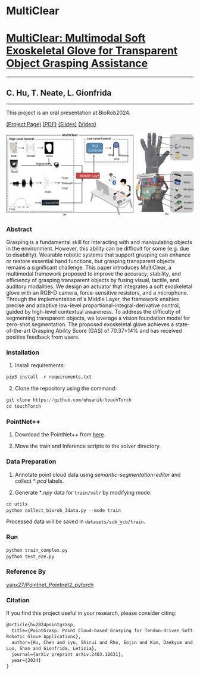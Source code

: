 # MultiClear
# [MultiClear: Multimodal Soft Exoskeletal Glove for Transparent Object Grasping Assistance](https://github.com/ThroneHU/MultiClear)
---
## C. Hu, T. Neate, L. Gionfrida 
---
This project is an oral presentation at BioRob2024. <br>

[(Project Page)](https://sites.google.com/view/tyronehu/research/multiclear) [(PDF)](https://sites.google.com/view/tyronehu/research/multiclear) [(Slides)](https://sites.google.com/view/tyronehu/research/multiclear) [(Video)](https://sites.google.com/view/tyronehu/research/multiclear)

![image](https://github.com/ThroneHU/MultiClear/blob/main/figs/fig_overview.svg)

### Abstract

Grasping is a fundamental skill for interacting with and manipulating objects in the environment. However, this ability can be difficult for some (e.g. due to disability). Wearable robotic systems that support grasping can enhance or restore essential hand functions, but grasping transparent objects remains a significant challenge. This paper introduces MultiClear, a multimodal framework proposed to improve the accuracy, stability, and efficiency of grasping transparent objects by fusing visual, tactile, and auditory modalities. We design an actuator that integrates a soft exoskeletal glove with an RGB-D camera, force-sensitive resistors, and a microphone. Through the implementation of a Middle Layer, the framework enables precise and adaptive low-level proportional-integral-derivative control, guided by high-level contextual awareness. To address the difficulty of segmenting transparent objects, we leverage a vision foundation model for zero-shot segmentation. The proposed exoskeletal glove achieves a state-of-the-art Grasping Ability Score (GAS) of 70.37±14\% and has received positive feedback from users.

### Installation

1. Install requirements:
```python
pip3 install -r requirements.txt
```

2. Clone the repository using the command:
```python
git clone https://github.com/ehsanik/touchTorch
cd touchTorch
```

### PointNet++

1. Download the PointNet++ from [here](https://github.com/charlesq34/pointnet2).

2. Move the train and Inference scripts to the solver directory.

### Data Preparation

1. Annotate point cloud data using *semantic-segmentation-editor* and collect **.pcd* labels.

2. Generate **.npy* data for `train/val/` by modifying mode.
```python
cd utils
python collect_biorob_3data.py --mode train
```

Processed data will be saved in `datasets/sub_ycb/train`.

### Run
```python
python train_complex.py
python test_e2e.py
```

### Reference By
[yanx27/Pointnet_Pointnet2_pytorch](https://github.com/yanx27/Pointnet_Pointnet2_pytorch)

### Citation

If you find this project useful in your research, please consider citing:
```
@article{hu2024pointgrasp,
  title={PointGrasp: Point Cloud-based Grasping for Tendon-driven Soft Robotic Glove Applications},
  author={Hu, Chen and Lyu, Shirui and Rho, Eojin and Kim, Daekyum and Luo, Shan and Gionfrida, Letizia},
  journal={arXiv preprint arXiv:2403.12631},
  year={2024}
}
```
